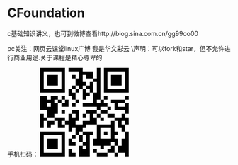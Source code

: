 # CFoundation
c基础知识讲义，也可到微博查看http://blog.sina.com.cn/gg99oo00

pc关注：网页云课堂linux广博
<font face="STCAIYUN">我是华文彩云</font>
\声明：可以fork和star，但不允许进行商业用途.关于课程是精心尊卑的

手机扫码：
![image](https://github.com/linuxguangbo/source/blob/master/linuxguangbo1.png)
